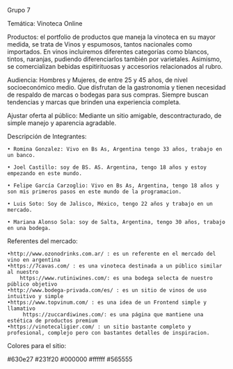 Grupo 7 

Temática: Vinoteca Online

Productos: el portfolio de productos que maneja la vinoteca en su mayor medida, se trata de Vinos y espumosos, tantos nacionales como importados. En vinos incluiremos diferentes categorías como blancos, tintos, naranjas, pudiendo diferenciarlos también por varietales. Asimismo, se comercializan bebidas espitirituosas y accesorios relacionados al rubro.

Audiencia: Hombres y Mujeres, de entre 25 y 45 años, de nivel socioeconómico medio. Que disfrutan de la gastronomia y tienen necesidad de respaldo de marcas o bodegas para sus compras. Siempre buscan tendencias y marcas que brinden una experiencia completa.

Ajustar oferta al público: Mediante un sitio amigable, descontracturado, de simple manejo y aparencia agradable.

Descripción de Integrantes: 

	• Romina Gonzalez: Vivo en Bs As, Argentina tengo 33 años, trabajo en un banco.

	• Joel Castillo: soy de BS. AS. Argentina, tengo 18 años y estoy empezando en este mundo.

	• Felipe García Carzoglio: Vivo en Bs As, Argentina, tengo 18 años y son mis primeros pasos en este mundo de la programacion.

	• Luis Soto: Soy de Jalisco, México, tengo 22 años y trabajo en un mercado.

	• Mariana Alonso Sola: soy de Salta, Argentina, tengo 30 años, trabajo en una bodega.

Referentes del mercado:

	•http://www.ozonodrinks.com.ar/ : es un referente en el mercado del vino en argentina
	•https://7cavas.com/ : es una vinoteca destinada a un público similar al nuestro
        https://www.rutiniwines.com/: es una bodega selecta de nuestro público objetivo 
	•http://www.bodega-privada.com/es/ : es un sitio de vinos de uso intuitivo y simple
	•https://www.topvinum.com/ : es una idea de un Frontend simple y llamativo 
         https://zuccardiwines.com/: es una página que mantiene una estética de productos premium
	•https://vinotecaligier.com/ : un sitio bastante completo y profesional, complejo pero con bastantes detalles de inspiracion.


Colores para el sitio: 

#630e27
#231f20
#000000
#ffffff
#565555